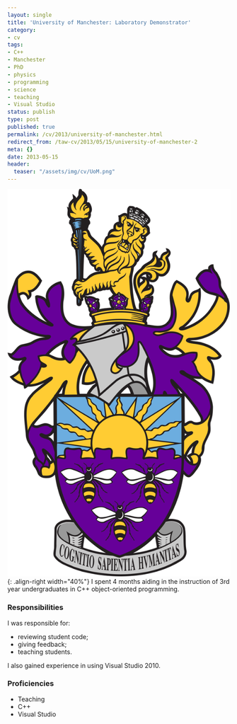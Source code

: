 ```yaml
---
layout: single
title: 'University of Manchester: Laboratory Demonstrator'
category:
- cv
tags:
- C++
- Manchester
- PhD
- physics
- programming
- science
- teaching
- Visual Studio
status: publish
type: post
published: true
permalink: /cv/2013/university-of-manchester.html
redirect_from: /taw-cv/2013/05/15/university-of-manchester-2
meta: {}
date: 2013-05-15
header:
  teaser: "/assets/img/cv/UoM.png"
---
```

![University of Manchester coat of arms](/assets/img/cv/UoM.png){: .align-right width="40%"}
I spent 4 months aiding in the instruction of 3rd year undergraduates in C++ object-oriented programming.
<h3>Responsibilities</h3>
<p>I was responsible for:</p>
<ul>
  <li>reviewing student code;</li>
  <li>giving feedback;</li>
  <li>teaching students.</li>
</ul>
<p>I also gained experience in using Visual Studio 2010.</p>
<h3>Proficiencies</h3>
<ul>
  <li>Teaching</li>
  <li>C++</li>
  <li>Visual Studio</li>
</ul>